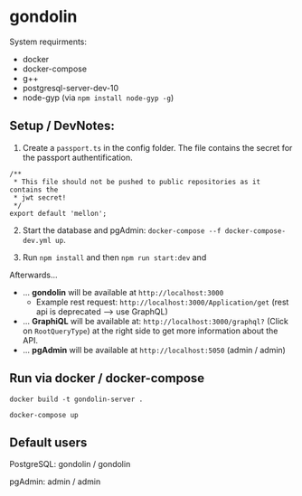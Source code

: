 # gondolin



System requirments:

- docker
- docker-compose
- g++
- postgresql-server-dev-10
- node-gyp (via `npm install node-gyp -g`)

## Setup / DevNotes:

1. Create a `passport.ts` in the config folder. The file contains the
secret for the passport authentification.

```
/**
 * This file should not be pushed to public repositories as it contains the
 * jwt secret!
 */
export default 'mellon';
```

2. Start the database and pgAdmin: `docker-compose --f docker-compose-dev.yml up`.

3. Run `npm install` and then `npm run start:dev` and

Afterwards…

- … **gondolin** will be available at `http://localhost:3000`
  - Example rest request: `http://localhost:3000/Application/get` (rest api is deprecated --> use GraphQL)
- … **GraphiQL** will be available at: `http://localhost:3000/graphql?` (Click on `RootQueryType`) at the right side to get more information about the API.
- … **pgAdmin** will be available at `http://localhost:5050` (admin / admin)

## Run via docker / docker-compose

```
docker build -t gondolin-server .

docker-compose up
```

## Default users

PostgreSQL: gondolin / gondolin

pgAdmin: admin / admin
